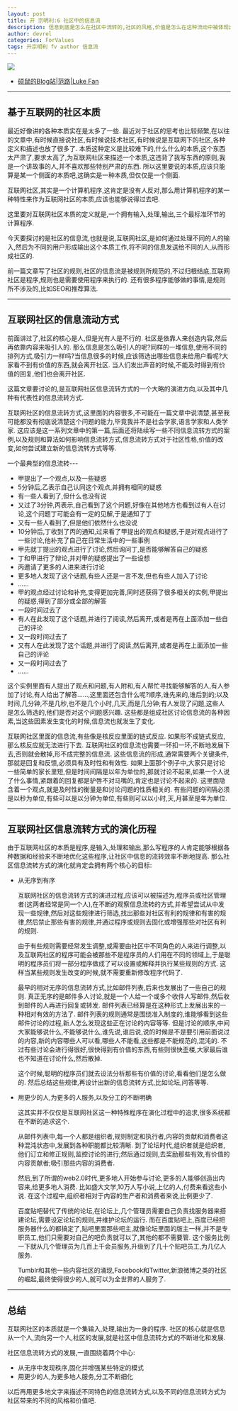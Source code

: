 ```yaml
---
layout: post
title: 开 宗明利:6 社区中的信息流
description: 信息到底是怎么在社区中流转的,社区的风格,价值是怎么在这种流动中被体现出来的;人群是怎么跟随着这些信息互动的;新的信息,是怎么被这些信息流刺激出来的;正确的,有价值的信息,是怎么被筛选,推荐出来的......
author: devrel
categories: ForValues
tags: 开宗明利 fv author 信息流
---
```


![](http://lukefan.qiniudn.com/london.gif)


- [硕鼠的Blog站|范路|Luke Fan](http://lukefan.com/)

---
基于互联网的社区本质
---
最近好像讲的各种本质实在是太多了一些. 最近对于社区的思考也比较频繁,在以往的文章中,有时候直接说社区,有时候说技术社区,有时候说是互联网下的社区,各种定义和描述也放了很多了. 本质这种定义是比较难下的,什么什么的本质,这个东西太严肃了,要求太高了,为互联网社区来描述一个本质,这违背了我写东西的原则,我是一个讲故事的人,并不喜欢那些特别严肃的东西. 所以这里要说的本质,应该只能算是某一个侧面的本质吧,这确实是一种本质,但仅仅是一个侧面. 

互联网社区,其实是一个计算机程序,这肯定是没有人反对,那么用计算机程序的某一种特性来作为互联网社区的本质,应该也能够说得过去吧. 

这里要对互联网社区本质的定义就是,一个拥有输入,处理,输出,三个最标准环节的计算程序. 

今天要探讨的是社区的信息流,也就是说,互联网社区,是如何通过处理不同的人的输入,然后为不同的用户形成输出这个本质工作,将不同的信息发送给不同的人,从而形成社区的. 

前一篇文章写了社区的规则,社区的信息流是被规则所规范的,不过归根结底,互联网社区是程序,规则也是需要使用程序来执行的. 还有很多程序能够做的事情,是规则所不涉及的,比如SEO和推荐算法. 

<!--more-->

---
互联网社区的信息流动方式
---
前面讲过了,社区的核心是人,但是光有人是不行的. 社区是依靠人来创造内容,然后再依靠内容来吸引人的. 那么信息是怎么吸引人的呢?同样的一堆信息,使用不同的排列方式,吸引力一样吗?当信息很多的时候,应该筛选出哪些信息来给用户看呢?大家看不到有价值的东西,就会离开社区. 当人们发出声音的时候,不能及时得到有价值的回复,他们也会离开社区. 

这篇文章要讨论的,是互联网社区信息流转方式的一个大略的演进方向,以及其中几种有代表性的信息流转方式. 

互联网社区的信息流转方式,这里面的内容很多,不可能在一篇文章中说清楚,甚至我可能都没有彻底说清楚这个问题的能力,毕竟我并不是社会学家,语言学家和人类学家. 这应该是这一系列文章中的第一篇,后面还将陆续写一些不同信息流转方式的案例,以及规则和算法如何影响信息流转方式,信息流转方式对于社区性格,价值的改变,如何尝试建立新的信息流转方式等等. 

一个最典型的信息流转---

- 甲提出了一个观点,以及一些疑惑
- 5分钟后,乙表示自己认同这个观点,并拥有相同的疑惑
- 有一些人看到了,但什么也没有说
- 又过了3分钟,丙表示,自己看到了这个问题,好像在其他地方也看到过有人在讨论,这个问题丁可能会有一定的见解,于是通知了丁
- 又有一些人看到了,但是他们依然什么也没说
- 10分钟后,丁收到了丙的通知,过来看了甲提出的观点和疑惑,于是对观点进行了一些讨论,他补充了自己在日常生活中的一些事例
- 甲先就丁提出的观点进行了讨论,然后询问丁,是否能够解答自己的疑惑
- 丁和甲进行了辩论,并对甲的疑惑提出了一些设想
- 丙邀请了更多的人进来进行讨论
- 更多地人发现了这个话题,有些人还是一言不发,但也有些人加入了讨论
- ......
- 甲的观点经过讨论和补充,变得更加完善,同时还获得了很多相关的实例,甲提出的疑惑,得到了部分或全部的解答
- 一段时间过去了
- 有人在此发现了这个话题,并进行了阅读,然后离开,或者是再在上面添加一些自己的评论
- 又一段时间过去了
- 又有人在此发现了这个话题,并进行了阅读,然后离开,或者是再在上面添加一些自己的评论
- 又一段时间过去了
- ......

这个实例里面有人提出了观点和问题,有人附和,有人帮忙寻找能够解答的人,有人参加了讨论,有人给出了解答......,这里面还包含什么呢?顺序,谁先来的,谁后到的;以及时间,几分钟,不是几秒,也不是几个小时,几天,而是几分钟;有人发现了问题,这些人是怎么筛选的,他们是否对这个问题感兴趣. 这些都是组成社区讨论信息流的各种因素,当这些因素发生变化的时候,信息流也就发生了变化. 

互联网社区里面的信息流,有些像是核反应里面的链式反应. 如果形不成链式反应,那么核反应就无法进行下去. 互联网社区的信息流也需要一环扣一环,不断地发展下去,否则就会散掉,形不成完整的信息流. 这些信息流的形成,通常需要两个关键条件,那就是回复和反馈,必须具有及时性和有效性. 如果上面那个例子中,大家只是讨论一些简单的家长里短,但是时间间隔是以年为单位的,那就讨论不起来,如果一个人说了什么事情,紧跟着的回复都是驴唇不对马嘴的,肯定也是讨论不起来的. 这里面隐含着一个观点,就是及时性的衡量是和讨论问题的性质相关的. 有些问题的间隔必须是以秒为单位,有些可以是以分钟为单位,有些则可以以小时,天,月甚至是年为单位. 

---
互联网社区信息流转方式的演化历程
---
由于互联网社区的本质是程序,是输入,处理和输出,那么写程序的人肯定能够根据各种数据和经验来不断地优化这些程序,让社区中信息的流转效率不断地提高. 那么社区信息流转方式的演化就肯定会拥有两个核心的目标:

- 从无序到有序
	
	互联网社区的信息流转方式的演进过程,应该可以被描述为,程序员或社区管理者(这两者经常是同一个人),在不断的观察信息流转的方式,并希望尝试从中发现一些规律,然后对这些规律进行筛选,找出那些对社区有利的规律和有害的规律,然后禁止那些有害的规律,并通过程序或规则去固化或增强那些对社区有利的规则. 
	
	由于有些规则需要经常发生调整,或需要由社区中不同角色的人来进行调整,以及互联网社区的程序可能会被那些不是程序员的人们用在不同的领域上,于是聪明的程序员们将一部分程序做成了可以设置或解释并执行某些规则的方式. 这样当某些规则发生改变的时候,就不需要重新修改程序代码了. 
	
	最早的相对无序的信息流转方式,比如邮件列表,后来也发展出了一些自己的规则. 真正无序的是邮件多人讨论,就是一个人给一个或多个收件人写邮件,然后收到邮件的人再进行回复或转发. 邮件列表已经算是在这种形式上发展出来的一种相对有效的方法了. 邮件列表的规则通常是围绕准入制度的,谁能够看到这些邮件讨论的过程,新人怎么发现这些正在讨论的内容等等. 但是讨论的顺序,中间大家能够说什么,不能够说什么,谁先说,谁后说,说的时候是不是要引用前面说过的内容,新的内容哪些人可以看,哪些人不能看,这些都是不能规范的,混沌的. 不过有些讨论会进行得很好,很快得到有价值的东西,有些则很快歪楼,大家最后谁也不知道在讨论什么,然后散掉. 
	
	这个时候,聪明的程序员们就去设法分析那些有价值的讨论,看看他们是怎么做的. 然后总结这些规律,再设计出新的信息流转方式,比如论坛,问答等等. 
	
- 用更少的人,为更多的人服务,以及分工的不断明确

	这其实并不仅仅是互联网社区这一种特殊程序在演化过程中的追求,很多系统都在不断的追求这个. 
	
	从邮件列表中,每一个人都是组织者,规则制定和执行者,内容的贡献和消费者这种混沌状态中,发展到各种职能都比较清晰. 到了论坛时代,组织者就是组织者,他们订立和修正规则,监控讨论的进行;然后通过规则,去奖励那些有效,有价值的内容贡献者;吸引那些内容的消费者. 
	
	然后,到了所谓的web2.0时代,更多地人开始参与讨论,更多的人能够创造出内容来,给更多地人消费. 比如盛大文学,10万人写小说,上亿的人,付费来看这些小说. 在这个过程中,组织者相对于内容的生产者和消费者来说,比例更少了. 
	
	百度贴吧替代了传统的论坛,在论坛上,几个管理员需要自己负责找服务器来搭建论坛,需要设定论坛的规则,并维护论坛的运行. 而在百度贴吧上,百度已经把服务器什么的都搞定了,贴吧里面那些吧主,就像论坛里面的版主一样,并不是专职员工,他们只需要对自己的吧负责就可以了,其他的都不需要管. 这个服务比例一下就从几个管理员为几百上千会员服务,升级到了几十个贴吧员工,为几亿人服务. 
	
	Tumblr和其他一些内容社区的涌现,Facebook和Twitter,新浪微博之类的社区的崛起,最终使得很少的人,就可以为全世界的人服务了. 
	
---
总结
---
互联网社区的本质就是一个集输入,处理,输出为一身的程序. 社区的核心就是信息从一个人,流向另一个人,社区的发展,就是社区中信息流转方式的不断进化和发展. 

社区信息流转方式的发展,一直围绕着两个中心:

- 从无序中发现秩序,固化并增强某些特定的模式
- 用更少的人,为更多地人服务,分工不断细化

以后再用更多地文字来描述不同特色的信息流转方式,以及不同的信息流转方式为社区带来的不同的风格和价值吧. 




